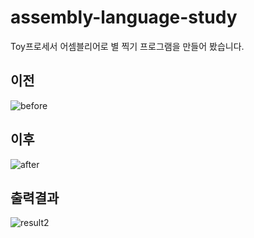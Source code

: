 # assembly-language-study
Toy프로세서 어셈블리어로 별 찍기 프로그램을 만들어 봤습니다.
## 이전
![before](https://github.com/anseonghyeon/assembly-language-study/assets/62938167/47f6437b-70c8-4573-9d93-249f30515209)
## 이후
![after](https://github.com/anseonghyeon/assembly-language-study/assets/62938167/fe43e412-5313-41ef-9c97-f023fe68e2d3)
## 출력결과
![result2](https://github.com/anseonghyeon/assembly-language-study/assets/62938167/fa41f643-71fa-4990-9375-e5d52918f8cc)

